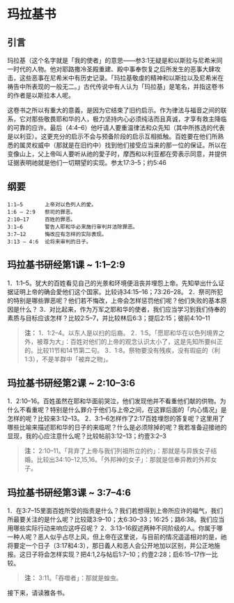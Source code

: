 # 玛拉基书

## 引言

玛拉基（这个名字就是「我的使者」的意思——参3:1无疑是和以斯拉与尼希米同一时代的人物。他对耶路撒冷圣殿重建、殿中事奉恢复之后所发生的恶事大肆攻击，这些恶事在尼希米中有历史记录。「玛拉基敬虔的精神和以斯拉以及尼希米在祷告中所表现的一般无二。」古代传说中有人认为「玛拉基」是笔名，并指这卷书的作者是以斯拉本人呢。

<!--more-->

这卷书之所以有重大的意義，是因为它结束了旧约启示。作为律法与福音之间的联系，它对那些敬畏耶和华的人，极力坚持内心必须纯洁而且真诚，才享有救主降临的可靠的应许。最后（4:4–6）他吁请人要重温律法和众先知（其中所拣选的代表是以利亚）。这更充分的启示不会与预备阶段的启示互相抵触。百姓要在他们所熟悉的属灵权威中（那就是在旧约中）找到他们接受应当来的那一位的保证。所以在变像山上，父上帝叫人要听从祂的愛子时，摩西和以利亚都在旁表示同意，并提供证据表明祂就是他们一切期望的实现。参太17:3–5；约5:46

## 纲要

	1:1–5       上帝对以色列人的愛。
	1:6 – 2:9   祭司的罪恶。
	2:10–17     百姓的罪恶。
	3:1–6       警告人耶和华必来施行审判并洁除罪恶。
	3:7–12      悔改应有怎样的实际表现。
	3:13 – 4:6  论将来审判的日子。

## 玛拉基书研经第1课 ~ 1:1–2:9

1．1:1–5。犹大的百姓看见自己的光景和环境便沮丧并埋怨上帝。先知举出什么证据证明上帝的确会愛他们这个国家。比较诗34:15–16；73:26–28。
2．祭司所犯的特别是哪些罪恶呢？他们若不悔改，上帝会怎样惩罚他们呢？他们失败的基本原因是什么？
3．对比起来，作为万军之耶和华的使者，我们应当学习到我们侍奉的素质与目标应该怎样？比较2:5–7，并比较林后6:3；提后2:15；彼前4:10–11

> **注：**
> 1．1:2–4。以东人是以扫的后裔。
> 2．1:5。「愿耶和华在以色列境界之外，被尊为大」：百姓对他们的上帝的观念认识太小了，这是先知所要纠正的。比较11节和14节第二句。
> 3．1:8。祭物要没有残疾，没有瑕疵的（利1:3），不是羊群中「被弃之物」。

## 玛拉基书研经第2课 ~ 2:10–3:6

1．2:10–16。百姓虽然在耶和华面前哭泣，他们发现他并不看重他们献的供物。为什么不看重呢？特别是什么罪介于他们与上帝之间，在这罪后面的「内心情况」是怎样的呢？比较来3:12–13。
2．3:1–6怎样作了2:17百姓埋怨的答复呢？这里用了哪些比喻来描述耶和华的日子的来临呢？什么是必须除掉的呢？我若准备迎接祂的显现，我的心应注意什么呢？比较帖前3:12–13；约壹3:2–3

> **注：** 2:10–11。「背弃了上帝与我们列祖所立的约」：那就是与异族女子结婚。比较出34:10–12,15,16。「外邦神的女子」：那就是信奉异教的外邦女子。

## 玛拉基书研经第3课 ~ 3:7–4:6

1．在3:7–15里面百姓所受的指责是什么？我们若想得到上帝所应许的福气，我们所最要关注的是什么呢？比较箴3:9–10；太6:30–33；16:25；路6:38。我们应当用哪些实际行动来响应这呼召呢？
2．3:13–16叙述两种不同阶级的人。你属于哪一种人呢？恶人似乎占尽上风，但上帝在这里说，与目前的情况遥遥相对的是，祂将要定一个日子（3:17和4:3），那日義人和恶人会公开地加以区别，并公正地施报。这日子将会怎样实现？把4:1,2与帖后1:7–10；约壹2:28；启6:15–17作一比较。

> **注：** 3:11。「吞噬者」：那就是蝗虫。

接下来，请读雅各书。